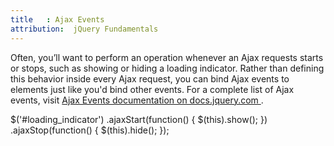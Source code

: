 ```yaml
---
title   : Ajax Events
attribution:  jQuery Fundamentals
---
```

Often, you’ll want to perform an operation whenever an Ajax requests starts or
stops, such as showing or hiding a loading indicator.  Rather than defining
this behavior inside every Ajax request, you can bind Ajax events to elements
just like you'd bind other events.  For a complete list of Ajax events, visit
[ Ajax Events documentation on docs.jquery.com ]( http://docs.jquery.com/Ajax_Events ).

<javascript caption="Setting up a loading indicator using Ajax Events">
$('#loading_indicator')
  .ajaxStart(function() { $(this).show(); })
  .ajaxStop(function() { $(this).hide(); });
</javascript>
